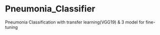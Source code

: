 # Pneumonia_Classifier
Pneumonia Classification with transfer learning(VGG19) &amp; 3 model for fine-tuning
